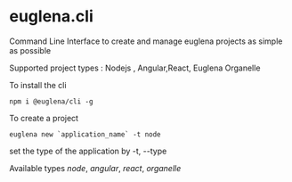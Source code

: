 # euglena.cli

Command Line Interface to create and manage euglena projects as simple as possible

Supported project types : Nodejs , Angular,React, Euglena Organelle

To install the cli

```
npm i @euglena/cli -g
```

To create a project

```
euglena new `application_name` -t node
```

set the type of the application by -t, --type

Available types _node_, _angular_, _react_, _organelle_
